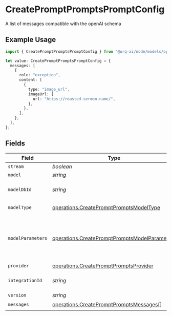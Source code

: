 # CreatePromptPromptsPromptConfig

A list of messages compatible with the openAI schema

## Example Usage

```typescript
import { CreatePromptPromptsPromptConfig } from "@orq-ai/node/models/operations";

let value: CreatePromptPromptsPromptConfig = {
  messages: [
    {
      role: "exception",
      content: [
        {
          type: "image_url",
          imageUrl: {
            url: "https://roasted-sermon.name/",
          },
        },
      ],
    },
  ],
};
```

## Fields

| Field                                                                                                          | Type                                                                                                           | Required                                                                                                       | Description                                                                                                    |
| -------------------------------------------------------------------------------------------------------------- | -------------------------------------------------------------------------------------------------------------- | -------------------------------------------------------------------------------------------------------------- | -------------------------------------------------------------------------------------------------------------- |
| `stream`                                                                                                       | *boolean*                                                                                                      | :heavy_minus_sign:                                                                                             | N/A                                                                                                            |
| `model`                                                                                                        | *string*                                                                                                       | :heavy_minus_sign:                                                                                             | N/A                                                                                                            |
| `modelDbId`                                                                                                    | *string*                                                                                                       | :heavy_minus_sign:                                                                                             | The id of the resource                                                                                         |
| `modelType`                                                                                                    | [operations.CreatePromptPromptsModelType](../../models/operations/createpromptpromptsmodeltype.md)             | :heavy_minus_sign:                                                                                             | The type of the model                                                                                          |
| `modelParameters`                                                                                              | [operations.CreatePromptPromptsModelParameters](../../models/operations/createpromptpromptsmodelparameters.md) | :heavy_minus_sign:                                                                                             | Model Parameters: Not all parameters apply to every model                                                      |
| `provider`                                                                                                     | [operations.CreatePromptPromptsProvider](../../models/operations/createpromptpromptsprovider.md)               | :heavy_minus_sign:                                                                                             | N/A                                                                                                            |
| `integrationId`                                                                                                | *string*                                                                                                       | :heavy_minus_sign:                                                                                             | The id of the resource                                                                                         |
| `version`                                                                                                      | *string*                                                                                                       | :heavy_minus_sign:                                                                                             | N/A                                                                                                            |
| `messages`                                                                                                     | [operations.CreatePromptPromptsMessages](../../models/operations/createpromptpromptsmessages.md)[]             | :heavy_check_mark:                                                                                             | N/A                                                                                                            |